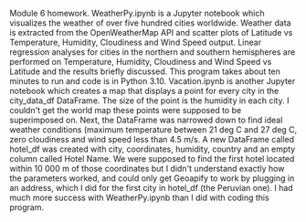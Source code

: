 Module 6 homework.  WeatherPy.ipynb is a Jupyter notebook which visualizes the weather of over five hundred cities worldwide.  Weather data is extracted from the OpenWeatherMap API and scatter plots of Latitude vs Temperature, Humidity, Cloudiness and Wind Speed output.  Linear regression analyses for cities in the northern and southern hemispheres are performed on Temperature, Humidity, Cloudiness and Wind Speed vs Latitude and the results briefly discussed.  This program takes about ten minutes to run and code is in Python 3.10.  Vacation.ipynb is another Jupyter notebook which creates a map that displays a point for every city in the city_data_df DataFrame.  The size of the point is the humidity in each city.  I couldn't get the world map these points were supposed to be superimposed on.  Next, the DataFrame was narrowed down to find ideal weather conditions (maximum temperature between 21 deg C and 27 deg C, zero cloudiness and wind speed less than 4.5 m/s.  A new DataFrame called hotel_df was created with city, coordinates, humidity, country and an empty column called Hotel Name.  We were supposed to find the first hotel located within 10 000 m of those coordinates but I didn't understand exactly how the parameters worked, and could only get Geoapify to work by plugging in an address, which I did for the first city in hotel_df (the Peruvian one).  I had much more success with WeatherPy.ipynb than I did with coding this program.

